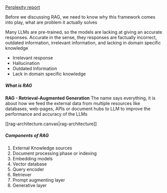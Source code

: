[Perplexity report](https://www.perplexity.ai/page/rag-retrieval-augmented-genera-1_0Ng4nAS5av1Z_4hC6Cdg)

Before we discussing RAG, we need to know why this framework comes into play,
what are problem it actually solves

Many LLMs are pre-trained, so the models are lacking at giving an accurate responses.
Accurate in the sense, they responses are factually incorrect, outdated information, irrelevant information, and lacking in domain specific knowledge

- Irrelevant response
- Hallucination
- Outdated Information
- Lack in domain specific knowledge

##### What is RAG

**RAG - Retrieval-Augmented Generation**
The name says everything, it is about how we feed the external data from multiple resources like databases, web-pages, APIs or document hubs to LLM to improve the performance and accuracy of the LLMs

[[rag-architecture.canvas|rag-architecture]]

##### Components of RAG

1. External Knowledge sources
2. Document processing phase or indexing
3. Embedding models
4. Vector database
5. Query encoder
6. Retriever
7. Prompt augmenting layer 
8. Generative layer










